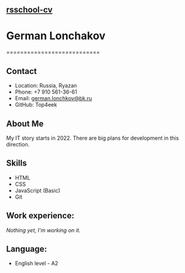 ## [rsschool-cv](https://top4eek.github.io/rsschool-cv/cv)

# **German Lonchakov**
===========================

## Contact
- Location: Russia, Ryazan
- Phone: +7 910 561-36-61
- Email: german.lonchkov@bk.ru
- GitHub: Top4eek

## About Me

Мy IT story starts in 2022. There are big plans for development in this direction.

## Skills

- HTML
- CSS
- JavaScript (Basic)
- Git

## Work experience:
*Nothing yet, I'm working on it.*

## Language:

- English level - A2
